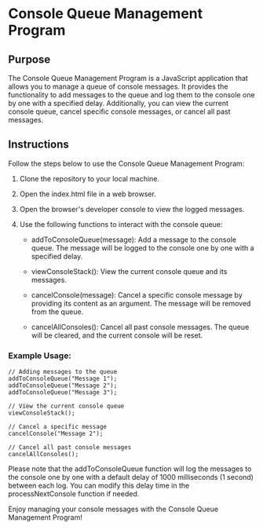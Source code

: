 # Console Queue Management Program

## Purpose

The Console Queue Management Program is a JavaScript application that allows you to manage a queue of console messages. It provides the functionality to add messages to the queue and log them to the console one by one with a specified delay. Additionally, you can view the current console queue, cancel specific console messages, or cancel all past messages.

## Instructions

Follow the steps below to use the Console Queue Management Program:

1. Clone the repository to your local machine.

2. Open the index.html file in a web browser.

3. Open the browser's developer console to view the logged messages.

4. Use the following functions to interact with the console queue:

   - addToConsoleQueue(message): Add a message to the console queue. The message will be logged to the console one by one with a specified delay.

   - viewConsoleStack(): View the current console queue and its messages.

   - cancelConsole(message): Cancel a specific console message by providing its content as an argument. The message will be removed from the queue.

   - cancelAllConsoles(): Cancel all past console messages. The queue will be cleared, and the current console will be reset.

### Example Usage:

```
// Adding messages to the queue
addToConsoleQueue("Message 1");
addToConsoleQueue("Message 2");
addToConsoleQueue("Message 3");

// View the current console queue
viewConsoleStack();

// Cancel a specific message
cancelConsole("Message 2");

// Cancel all past console messages
cancelAllConsoles();

```

Please note that the addToConsoleQueue function will log the messages to the console one by one with a default delay of 1000 milliseconds (1 second) between each log. You can modify this delay time in the processNextConsole function if needed.

Enjoy managing your console messages with the Console Queue Management Program!
